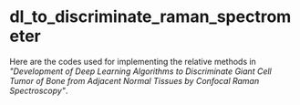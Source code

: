 # dl_to_discriminate_raman_spectrometer
Here are the codes used for implementing the relative methods in *"Development of Deep Learning Algorithms to Discriminate Giant Cell Tumor of Bone from Adjacent Normal Tissues by Confocal Raman Spectroscopy"*.
